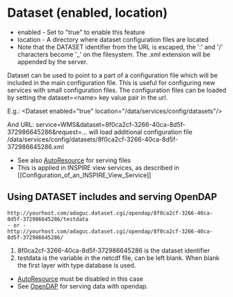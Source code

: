 Dataset (enabled, location)
===========================

-   enabled - Set to "true" to enable this feature
-   location - A directory where dataset configuration files are located
-   Note that the DATASET identifier from the URL is escaped, the ':'
    and '/' characters become '\_' on the filesystem. The .xml extension
    will be appended by the server.

Dataset can be used to point to a part of a configuration file which
will be included in the main configuration file. This is useful for
configuring new services with small configuration files. The
configuration files can be loaded by setting the dataset=&lt;name&gt;
key value pair in the url.

E.g.:
&lt;Dataset enabled="true"
location="/data/services/config/datasets"/&gt;

And URL:
service=WMS&amp;dataset=8f0ca2cf-3266-40ca-8d5f-372986645286&amp;request=...
will load additional configuration file
/data/services/config/datasets/8f0ca2cf-3266-40ca-8d5f-372986645286.xml

-   See also [AutoResource](AutoResource.md) for serving files
-   This is applied in INSPIRE view services, as described in
    \[\[Configuration\_of\_an\_INSPIRE\_View\_Service\]\]

Using DATASET includes and serving OpenDAP
------------------------------------------

```
http://yourhost.com/adaguc.dataset.cgi/opendap/8f0ca2cf-3266-40ca-8d5f-372986645286/testdata
- or -
http://yourhost.com/adaguc.dataset.cgi/opendap/8f0ca2cf-3266-40ca-8d5f-372986645286/
```

1.  8f0ca2cf-3266-40ca-8d5f-372986645286 is the dataset identifier
2.  testdata is the variable in the netcdf file, can be left blank. When
    blank the first layer with type database is used.

-   [AutoResource](AutoResource.md) must be disabled in this case
-   See [OpenDAP](OpenDAP.md) for serving data with opendap.

